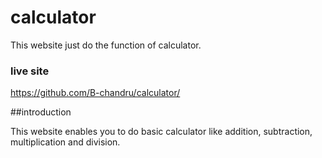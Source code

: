 # calculator
This website just do the function of calculator.

### live site

https://github.com/B-chandru/calculator/

##introduction

 This website enables you to do basic calculator like addition, subtraction, multiplication and division.
